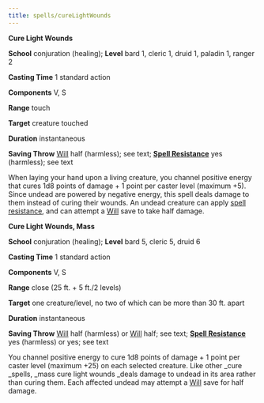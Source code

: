 ```yaml
---
title: spells/cureLightWounds
---
```

 **Cure Light Wounds**

**School** conjuration (healing); **Level** bard 1, cleric 1, druid 1, paladin 1, ranger 2

**Casting Time** 1 standard action

**Components** V, S

**Range** touch

**Target** creature touched

**Duration** instantaneous

**Saving Throw** [Will](../combat.md#_will) half (harmless); see text; **[Spell Resistance](../glossary.md#_spell-resistance)** yes (harmless); see text

When laying your hand upon a living creature, you channel positive energy that cures 1d8 points of damage + 1 point per caster level (maximum +5). Since undead are powered by negative energy, this spell deals damage to them instead of curing their wounds. An undead creature can apply [spell resistance](../glossary.md#_spell-resistance), and can attempt a [Will](../combat.md#_will) save to take half damage.

**Cure Light Wounds, Mass**

**School** conjuration (healing); **Level** bard 5, cleric 5, druid 6

**Casting Time** 1 standard action

**Components** V, S

**Range** close (25 ft. + 5 ft./2 levels)

**Target** one creature/level, no two of which can be more than 30 ft. apart

**Duration** instantaneous

**Saving Throw** [Will](../combat.md#_will) half (harmless) or [Will](../combat.md#_will) half; see text; **[Spell Resistance](../glossary.md#_spell-resistance)** yes (harmless) or yes; see text

You channel positive energy to cure 1d8 points of damage + 1 point per caster level (maximum +25) on each selected creature. Like other _cure _spells, _mass cure light wounds _deals damage to undead in its area rather than curing them. Each affected undead may attempt a [Will](../combat.md#_will) save for half damage.


